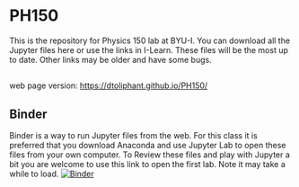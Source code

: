 # PH150
This is the repository for Physics 150 lab at BYU-I. You can download all the Jupyter files here or use the links in I-Learn. These files will be the most up to date. Other links may be older and have some bugs. 
## 
web page version: https://dtoliphant.github.io/PH150/
## Binder
Binder is a way to run Jupyter files from the web. For this class it is preferred that you download Anaconda and use Jupyter Lab to open these files from your own computer. To Review these files and play with Jupyter a bit you are welcome to use this link to open the first lab. Note it may take a while to load.
[![Binder](https://mybinder.org/badge_logo.svg)](https://mybinder.org/v2/gh/dtoliphant/PH150/master?filepath=PH150Lab1_Intro.ipynb)
